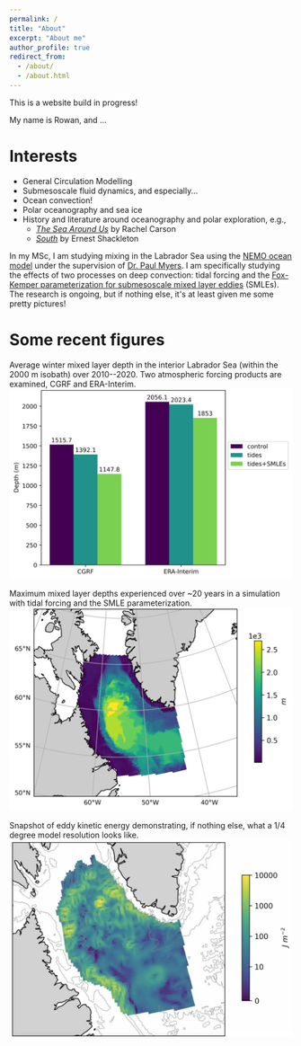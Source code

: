```yaml
---
permalink: /
title: "About"
excerpt: "About me"
author_profile: true
redirect_from: 
  - /about/
  - /about.html
---
```


This is a website build in progress!

My name is Rowan, and ...

Interests
======
* General Circulation Modelling
* Submesoscale fluid dynamics, and especially... 
* Ocean convection!
* Polar oceanography and sea ice
* History and literature around oceanography and polar exploration, e.g., 
  * [*The Sea Around Us*](https://en.wikipedia.org/wiki/The_Sea_Around_Us#:~:text=The%20Sea%20Around%20Us%20is,to%20the%20latest%20scientific%20probings.) by Rachel Carson
  * [*South*](https://en.wikipedia.org/wiki/South_(book)) by Ernest Shackleton

In my MSc, I am studying mixing in the Labrador Sea using the [NEMO ocean model](https://www.nemo-ocean.eu) under the supervision of [Dr. Paul Myers](https://apps.ualberta.ca/directory/person/pmyers). I am specifically studying the effects of two processes on deep convection: tidal forcing and the [Fox-Kemper parameterization for submesoscale mixed layer eddies](https://doi.org/10.1175/2007JPO3792.1) (SMLEs). The research is ongoing, but if nothing else, it's at least given me some pretty pictures! 

Some recent figures
======

Average winter mixed layer depth in the interior Labrador Sea (within the 2000 m isobath) over 2010--2020. Two atmospheric forcing products are examined, CGRF and ERA-Interim. 
![Average winter MLD in the interior Lab Sea over 10 years](/images/winterBarChartMLD_LS2k.png)

Maximum mixed layer depths experienced over ~20 years in a simulation with tidal forcing and the SMLE parameterization.
![Max MLD in the Lab Sea in EPM155](/images/EPM155_max_MLD_map_LS.png)

Snapshot of eddy kinetic energy demonstrating, if nothing else, what a 1/4 degree model resolution looks like.
![EKE in EPM155 on 2008-06-02](/images/EKE_EPM155_2008-06-02.png)

